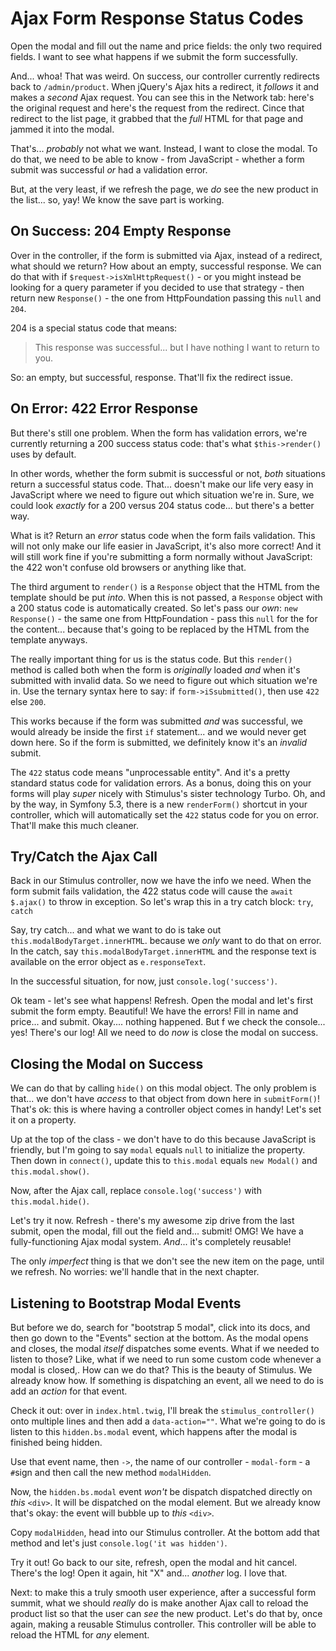 # Ajax Form Response Status Codes


Open the modal and fill out the name and price fields: the only two required fields.
I want to see what happens if we submit the form successfully.

And... whoa! That was weird. On success, our controller currently redirects back
to `/admin/product`. When jQuery's Ajax hits a redirect, it *follows* it and makes
a *second* Ajax request. You can see this in the Network tab: here's the original
request and here's the request from the redirect. Cince that redirect to the list
page, it grabbed that the *full* HTML for that page and jammed it into the modal.

That's... *probably* not what we want. Instead, I want to close the modal. To do
that, we need to be able to know - from JavaScript - whether a form submit was
successful *or* had a validation error.

But, at the very least, if we refresh the page, we *do* see the new product in
the list... so, yay! We know the save part is working.

## On Success: 204 Empty Response

Over in the controller, if the form is submitted via Ajax, instead of a redirect,
what should we return? How about an empty, successful response. We can do that
with if `$request->isXmlHttpRequest()` - or you might instead be looking for a
query parameter if you decided to use that strategy - then return new
`Response()` - the one from HttpFoundation passing this `null` and `204`.

204 is a special status code that means:

> This response was successful... but I have nothing I want to return to you.

So: an empty, but successful, response. That'll fix the redirect issue.

## On Error: 422 Error Response

But there's still one problem. When the form has validation errors, we're
currently returning a 200 success status code: that's what `$this->render()`
uses by default.

In other words, whether the form submit is successful or not, *both* situations
return a successful status code. That... doesn't make our life very easy in JavaScript
where we need to figure out which situation we're in. Sure, we could look *exactly*
for a 200 versus 204 status code... but there's a better way.

What is it? Return an *error* status code when the form fails validation. This will
not only make our life easier in JavaScript, it's also more correct! And it will
still work fine if you're submitting a form normally without JavaScript: the
422 won't confuse old browsers or anything like that.

The third argument to `render()` is a `Response` object that the HTML from the
template should be put *into*. When this is not passed, a `Response` object with
a 200 status code is automatically created. So let's pass our *own*:
`new Response()` - the same one from HttpFoundation - pass this `null` for the
for the content... because that's going to be replaced by the HTML from the template
anyways.

The really important thing for us is the status code. But this `render()` method
is called both when the form is *originally* loaded *and* when it's submitted with
invalid data. So we need to figure out which situation we're in. Use the ternary
syntax here to say: if `form->iSsubmitted()`, then use `422` else `200`.

This works because if the form was submitted *and* was successful, we would already
be inside the first `if` statement... and we would never get down here. So if the
form is submitted, we definitely know it's an *invalid* submit.

The `422` status code means "unprocessable entity". And it's a pretty standard
status code for validation errors. As a bonus, doing this on your forms will play
*super* nicely with Stimulus's sister technology Turbo. Oh, and by the way, in
Symfony 5.3, there is a new `renderForm()` shortcut in your controller, which will
automatically set the `422` status code for you on error. That'll make this much
cleaner.

## Try/Catch the Ajax Call

Back in our Stimulus controller, now we have the info we need. When the form
submit fails validation, the 422 status code will cause the `await $.ajax()`
to throw in exception. So let's wrap this in a try catch block: `try`, `catch`

Say, try catch... and what we want to do is take out `this.modalBodyTarget.innerHTML`.
because we *only* want to do that on error. In the catch, say
`this.modalBodyTarget.innerHTML` and the response text is available on the error
object as `e.responseText`.

In the successful situation, for now, just `console.log('success')`.

Ok team - let's see what happens! Refresh. Open the modal and let's first submit
the form empty. Beautiful! We have the errors! Fill in name and price... and submit.
Okay.... nothing happened. But f we check the console... yes! There's our log! All
we need to do *now* is close the modal on success.

## Closing the Modal on Success

We can do that by calling `hide()` on this modal object. The only problem is that...
we don't have *access* to that object from down here in `submitForm()`! That's ok:
this is where having a controller object comes in handy! Let's set it on a property.

Up at the top of the class - we don't have to do this because JavaScript is friendly,
but I'm going to say `modal` equals `null` to initialize the property. Then down
in `connect()`, update this to `this.modal` equals `new Modal()` and
`this.modal.show()`.

Now, after the Ajax call, replace `console.log('success')` with
`this.modal.hide()`.

Let's try it now. Refresh - there's my awesome zip drive from the last submit, open
the modal, fill out the field and... submit! OMG! We have a fully-functioning
Ajax modal system. *And*... it's completely reusable!

The only *imperfect* thing is that we don't see the new item on the page, until
we refresh. No worries: we'll handle that in the next chapter.

## Listening to Bootstrap Modal Events

But before we do, search for "bootstrap 5 modal", click into its docs, and then go
down to the "Events" section at the bottom. As the modal opens and closes, the
modal *itself* dispatches some events. What if we needed to listen to those? Like,
what if we need to run some custom code whenever a modal is closed,. How can we do
that? This is the beauty of Stimulus. We already know how. If something is dispatching
an event, all we need to do is add an *action* for that event.

Check it out: over in `index.html.twig`, I'll break the `stimulus_controller()`
onto multiple lines and then add a `data-action=""`. What we're going to do is listen
to this `hidden.bs.modal` event, which happens after the modal is finished being
hidden.

Use that event name, then `->`, the name of our controller - `modal-form` - a
`#`sign and then call the new method `modalHidden`.

Now, the `hidden.bs.modal` event *won't* be dispatch dispatched directly on *this*
`<div>`. It will be dispatched on the modal element. But we already know that's okay:
the event will bubble up to *this* `<div>`.

Copy `modalHidden`, head into our Stimulus controller. At the bottom add that method
and let's just `console.log('it was hidden')`.

Try it out! Go back to our site, refresh, open the modal and hit cancel. There's
the log! Open it again, hit "X" and... *another* log. I love that.

Next: to make this a truly smooth user experience, after a successful form
summit, what we should *really* do is make another Ajax call to reload the product
list so that the user can *see* the new product. Let's do that by, once again, making
a reusable Stimulus controller. This controller will be able to reload the HTML
for *any* element.
